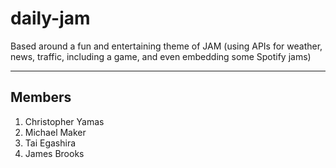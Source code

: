 # daily-jam

Based around a fun and entertaining theme of JAM (using APIs for weather, news, traffic, including a game, and even embedding some Spotify jams)

---

## Members

1. Christopher Yamas
2. Michael Maker
3. Tai Egashira
4. James Brooks
